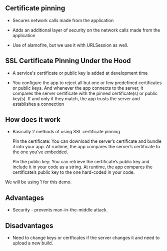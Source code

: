 ## Certificate pinning

- Secures network calls made from the application

- Adds an additional layer of security on the network calls made from the application

- Use of alamofire, but we use it with URLSession as well.


## SSL Certificate Pinning Under the Hood

- A service's certificate or public key is added at development time

- You configure the app to reject all but one or few predefined certificates or public keys. And whenever the app connects to the server, it compares the server certificate with the pinned certificate(s) or public key(s). If and only if they match, the app trusts the server and establishes a connection 


## How does it work

- Basically 2 methods of using SSL certificate pinning

    Pin the certificate:
        You can download the server’s certificate and bundle it into your app. At runtime, the app compares the server’s certificate to the one you’ve embedded.
        
    Pin the public key:
        You can retrieve the certificate’s public key and include it in your code as a string. At runtime, the app compares the certificate’s public key to the one hard-coded in your code.
        
We will be using 1 for this demo.


## Advantages

- Security - prevents man-in-the-middle attack. 

## Disadvantages

- Need to change keys or certficates if the server changes it and need to upload a new build.
